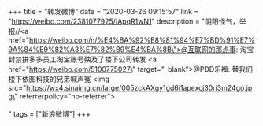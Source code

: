 +++
title = "转发微博"
date = "2020-03-26 09:15:57"
link = "https://weibo.com/2381077925/IApqR1wN1"
description = "阴阳怪气，举报//<a href=\"https://weibo.com/n/%E4%BA%92%E8%81%94%E7%BD%91%E7%9A%84%E9%82%A3%E7%82%B9%E4%BA%8B\">@互联网的那点事</a>: 淘宝封禁拼多多员工淘宝账号殃及了楼下公司转发 <a href=\"https://weibo.com/5100775027\" target=\"_blank\">@PDD乐福</a>: 替我们楼下依图科技的兄弟喊声冤 <img src=\"https://wx4.sinaimg.cn/large/005zckAXgy1gd6i1apexcj30ri3m24go.jpg\" referrerpolicy=\"no-referrer\"><br><br>"
tags = ["新浪微博"]
+++

